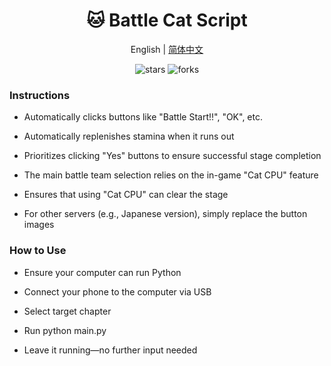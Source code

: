 <div align="center">
  <h1>🐱 Battle Cat Script</h1>
  <div>
    <a >English</a> | 
    <a href="https://github.com/Kamio-Misuzu/Battle_Cat_Script/blob/main/%E4%B8%AD%E6%96%87%E8%AF%B4%E6%98%8E.md">简体中文</a> 
  </div>
  <p>
    <img src="https://img.shields.io/github/stars/Kamio-Misuzu/Battle_Cat_Script?style=social" alt="stars">
    <img src="https://img.shields.io/github/forks/Kamio-Misuzu/Battle_Cat_Script?style=social" alt="forks">
  </p>
</div>



### Instructions
- Automatically clicks buttons like "Battle Start!!", "OK", etc.

- Automatically replenishes stamina when it runs out

- Prioritizes clicking "Yes" buttons to ensure successful stage completion

- The main battle team selection relies on the in-game "Cat CPU" feature

- Ensures that using "Cat CPU" can clear the stage

- For other servers (e.g., Japanese version), simply replace the button images

### How to Use
- Ensure your computer can run Python

- Connect your phone to the computer via USB

- Select target chapter

- Run python main.py

- Leave it running—no further input needed
